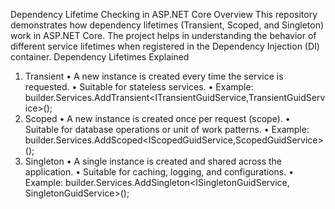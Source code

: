 Dependency Lifetime Checking in ASP.NET Core
Overview
This repository demonstrates how dependency lifetimes (Transient, Scoped, and Singleton) work in ASP.NET Core. The project helps in understanding the behavior of different service lifetimes when registered in the Dependency Injection (DI) container.
Dependency Lifetimes Explained
1. Transient
•	A new instance is created every time the service is requested.
•	Suitable for stateless services.
•	Example:
               builder.Services.AddTransient<ITransientGuidService,TransientGuidService>();
2. Scoped
•	A new instance is created once per request (scope).
•	Suitable for database operations or unit of work patterns.
•	Example:
              builder.Services.AddScoped<IScopedGuidService,ScopedGuidService>();
3. Singleton
•	A single instance is created and shared across the application.
•	Suitable for caching, logging, and configurations.
•	Example:
                builder.Services.AddSingleton<ISingletonGuidService, SingletonGuidService>();
